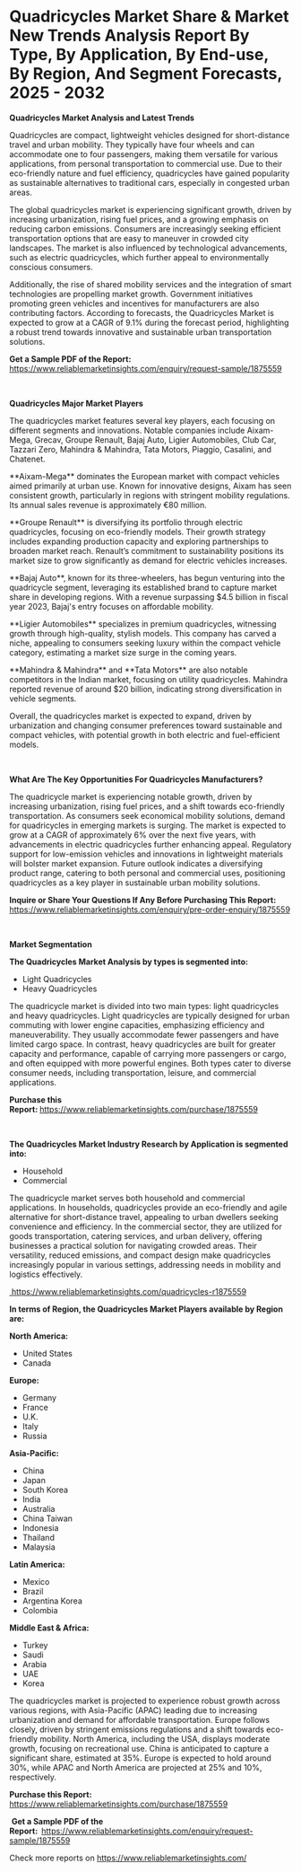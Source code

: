 <p><h1>Quadricycles Market Share & Market New Trends Analysis Report By Type, By Application, By End-use, By Region, And Segment Forecasts, 2025 - 2032</h1></p><p><strong>Quadricycles Market Analysis and Latest Trends</strong></p>
<p><p>Quadricycles are compact, lightweight vehicles designed for short-distance travel and urban mobility. They typically have four wheels and can accommodate one to four passengers, making them versatile for various applications, from personal transportation to commercial use. Due to their eco-friendly nature and fuel efficiency, quadricycles have gained popularity as sustainable alternatives to traditional cars, especially in congested urban areas.</p><p>The global quadricycles market is experiencing significant growth, driven by increasing urbanization, rising fuel prices, and a growing emphasis on reducing carbon emissions. Consumers are increasingly seeking efficient transportation options that are easy to maneuver in crowded city landscapes. The market is also influenced by technological advancements, such as electric quadricycles, which further appeal to environmentally conscious consumers.</p><p>Additionally, the rise of shared mobility services and the integration of smart technologies are propelling market growth. Government initiatives promoting green vehicles and incentives for manufacturers are also contributing factors. According to forecasts, the Quadricycles Market is expected to grow at a CAGR of 9.1% during the forecast period, highlighting a robust trend towards innovative and sustainable urban transportation solutions.</p></p>
<p><strong>Get a Sample PDF of the Report:&nbsp;</strong> <a href="https://www.reliablemarketinsights.com/enquiry/request-sample/1875559?utm_campaign=2481&utm_medium=2&utm_source=Github&utm_content=ia&utm_term=19022025&utm_id=quadricycles">https://www.reliablemarketinsights.com/enquiry/request-sample/1875559</a></p>
<p>&nbsp;</p>
<p><strong>Quadricycles Major Market Players</strong></p>
<p><p>The quadricycles market features several key players, each focusing on different segments and innovations. Notable companies include Aixam-Mega, Grecav, Groupe Renault, Bajaj Auto, Ligier Automobiles, Club Car, Tazzari Zero, Mahindra & Mahindra, Tata Motors, Piaggio, Casalini, and Chatenet.</p><p>**Aixam-Mega** dominates the European market with compact vehicles aimed primarily at urban use. Known for innovative designs, Aixam has seen consistent growth, particularly in regions with stringent mobility regulations. Its annual sales revenue is approximately €80 million.</p><p>**Groupe Renault** is diversifying its portfolio through electric quadricycles, focusing on eco-friendly models. Their growth strategy includes expanding production capacity and exploring partnerships to broaden market reach. Renault’s commitment to sustainability positions its market size to grow significantly as demand for electric vehicles increases.</p><p>**Bajaj Auto**, known for its three-wheelers, has begun venturing into the quadricycle segment, leveraging its established brand to capture market share in developing regions. With a revenue surpassing $4.5 billion in fiscal year 2023, Bajaj's entry focuses on affordable mobility.</p><p>**Ligier Automobiles** specializes in premium quadricycles, witnessing growth through high-quality, stylish models. This company has carved a niche, appealing to consumers seeking luxury within the compact vehicle category, estimating a market size surge in the coming years.</p><p>**Mahindra & Mahindra** and **Tata Motors** are also notable competitors in the Indian market, focusing on utility quadricycles. Mahindra reported revenue of around $20 billion, indicating strong diversification in vehicle segments.</p><p>Overall, the quadricycles market is expected to expand, driven by urbanization and changing consumer preferences toward sustainable and compact vehicles, with potential growth in both electric and fuel-efficient models.</p></p>
<p>&nbsp;</p>
<p><strong>What Are The Key Opportunities For Quadricycles Manufacturers?</strong></p>
<p><p>The quadricycle market is experiencing notable growth, driven by increasing urbanization, rising fuel prices, and a shift towards eco-friendly transportation. As consumers seek economical mobility solutions, demand for quadricycles in emerging markets is surging. The market is expected to grow at a CAGR of approximately 6% over the next five years, with advancements in electric quadricycles further enhancing appeal. Regulatory support for low-emission vehicles and innovations in lightweight materials will bolster market expansion. Future outlook indicates a diversifying product range, catering to both personal and commercial uses, positioning quadricycles as a key player in sustainable urban mobility solutions.</p></p>
<p><strong>Inquire or Share Your Questions If Any Before Purchasing This Report:</strong> <a href="https://www.reliablemarketinsights.com/enquiry/pre-order-enquiry/1875559?utm_campaign=2481&utm_medium=2&utm_source=Github&utm_content=ia&utm_term=19022025&utm_id=quadricycles">https://www.reliablemarketinsights.com/enquiry/pre-order-enquiry/1875559</a></p>
<p>&nbsp;</p>
<p><strong>Market Segmentation</strong></p>
<p><strong>The Quadricycles Market Analysis by types is segmented into:</strong></p>
<p><ul><li>Light Quadricycles</li><li>Heavy Quadricycles</li></ul></p>
<p><p>The quadricycle market is divided into two main types: light quadricycles and heavy quadricycles. Light quadricycles are typically designed for urban commuting with lower engine capacities, emphasizing efficiency and maneuverability. They usually accommodate fewer passengers and have limited cargo space. In contrast, heavy quadricycles are built for greater capacity and performance, capable of carrying more passengers or cargo, and often equipped with more powerful engines. Both types cater to diverse consumer needs, including transportation, leisure, and commercial applications.</p></p>
<p><strong>Purchase this Report:&nbsp;</strong><a href="https://www.reliablemarketinsights.com/purchase/1875559?utm_campaign=2481&utm_medium=2&utm_source=Github&utm_content=ia&utm_term=19022025&utm_id=quadricycles">https://www.reliablemarketinsights.com/purchase/1875559</a></p>
<p>&nbsp;</p>
<p><strong>The Quadricycles Market Industry Research by Application is segmented into:</strong></p>
<p><ul><li>Household</li><li>Commercial</li></ul></p>
<p><p>The quadricycle market serves both household and commercial applications. In households, quadricycles provide an eco-friendly and agile alternative for short-distance travel, appealing to urban dwellers seeking convenience and efficiency. In the commercial sector, they are utilized for goods transportation, catering services, and urban delivery, offering businesses a practical solution for navigating crowded areas. Their versatility, reduced emissions, and compact design make quadricycles increasingly popular in various settings, addressing needs in mobility and logistics effectively.</p></p>
<p><a href="https://www.reliablemarketinsights.com/quadricycles-r1875559?utm_campaign=2481&utm_medium=2&utm_source=Github&utm_content=ia&utm_term=19022025&utm_id=quadricycles">&nbsp;https://www.reliablemarketinsights.com/quadricycles-r1875559</a></p>
<p><strong>In terms of Region, the Quadricycles Market Players available by Region are:</strong></p>
<p>
    <p> <strong> North America: </strong>
        <ul>
            <li>United States</li>
            <li>Canada</li>
        </ul>
        </p> 
    <p> <strong> Europe: </strong>
        <ul>
            <li>Germany</li>
            <li>France</li>
            <li>U.K.</li>
            <li>Italy</li>
            <li>Russia</li>
        </ul>
        </p> 
    <p> <strong> Asia-Pacific: </strong>
        <ul>
            <li>China</li>
            <li>Japan</li>
            <li>South Korea</li>
            <li>India</li>
            <li>Australia</li>
            <li>China Taiwan</li>
            <li>Indonesia</li>
            <li>Thailand</li>
            <li>Malaysia</li>
        </ul>
        </p> 
    <p> <strong> Latin America: </strong>
        <ul>
            <li>Mexico</li>
            <li>Brazil</li>
            <li>Argentina Korea</li>
            <li>Colombia</li>
        </ul>
        </p> 
    <p> <strong> Middle East & Africa: </strong>
        <ul>
            <li>Turkey</li>
            <li>Saudi</li>
            <li>Arabia</li>
            <li>UAE</li>
            <li>Korea</li>
        </ul>
    </p>
    </p>
<p><p>The quadricycles market is projected to experience robust growth across various regions, with Asia-Pacific (APAC) leading due to increasing urbanization and demand for affordable transportation. Europe follows closely, driven by stringent emissions regulations and a shift towards eco-friendly mobility. North America, including the USA, displays moderate growth, focusing on recreational use. China is anticipated to capture a significant share, estimated at 35%. Europe is expected to hold around 30%, while APAC and North America are projected at 25% and 10%, respectively.</p></p>
<p><strong>Purchase this Report: </strong><a href="https://www.reliablemarketinsights.com/purchase/1875559?utm_campaign=2481&utm_medium=2&utm_source=Github&utm_content=ia&utm_term=19022025&utm_id=quadricycles">https://www.reliablemarketinsights.com/purchase/1875559</a></p>
<p>&nbsp;<strong>Get a Sample PDF of the Report:&nbsp;&nbsp;</strong><a href="https://www.reliablemarketinsights.com/enquiry/request-sample/1875559?utm_campaign=2481&utm_medium=2&utm_source=Github&utm_content=ia&utm_term=19022025&utm_id=quadricycles">https://www.reliablemarketinsights.com/enquiry/request-sample/1875559</a></p>
<p><strong></strong></p>
<p>Check more reports on <a href="https://www.reliablemarketinsights.com/?utm_campaign=2481&utm_medium=2&utm_source=Github&utm_content=ia&utm_term=19022025&utm_id=quadricycles">https://www.reliablemarketinsights.com/</a></p>